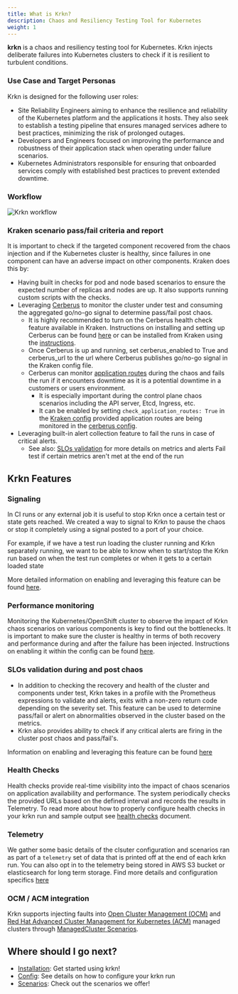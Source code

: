 ```yaml
---
title: What is Krkn?
description: Chaos and Resiliency Testing Tool for Kubernetes
weight: 1
---
```


**krkn** is a chaos and resiliency testing tool for Kubernetes. Krkn injects deliberate failures into Kubernetes clusters to check if it is resilient to turbulent conditions.


### Use Case and Target Personas
Krkn is designed for the following user roles:
- Site Reliability Engineers aiming to enhance the resilience and reliability of the Kubernetes platform and the applications it hosts. They also seek to establish a testing pipeline that ensures managed services adhere to best practices, minimizing the risk of prolonged outages.
- Developers and Engineers focused on improving the performance and robustness of their application stack when operating under failure scenarios.
- Kubernetes Administrators responsible for ensuring that onboarded services comply with established best practices to prevent extended downtime.


### Workflow
![Krkn workflow](images/kraken-workflow.png)

### Kraken scenario pass/fail criteria and report
It is important to check if the targeted component recovered from the chaos injection and if the Kubernetes cluster is healthy, since failures in one component can have an adverse impact on other components. Kraken does this by:
- Having built in checks for pod and node based scenarios to ensure the expected number of replicas and nodes are up. It also supports running custom scripts with the checks.
- Leveraging [Cerberus](../cerberus/_index.md) to monitor the cluster under test and consuming the aggregated go/no-go signal to determine pass/fail post chaos. 
    - It is highly recommended to turn on the Cerberus health check feature available in Kraken. Instructions on installing and setting up Cerberus can be found [here](../cerberus/_index.md) or can be installed from Kraken using the [instructions](../installation/_index.md). 
    - Once Cerberus is up and running, set cerberus_enabled to True and cerberus_url to the url where Cerberus publishes go/no-go signal in the Kraken config file. 
    - Cerberus can monitor [application routes](../cerberus/config.md) during the chaos and fails the run if it encounters downtime as it is a potential downtime in a customers or users environment. 
        - It is especially important during the control plane chaos scenarios including the API server, Etcd, Ingress, etc. 
        - It can be enabled by setting `check_application_routes: True` in the [Kraken config](https://github.com/krkn-chaos/krkn/blob/main/config/config.yaml) provided application routes are being monitored in the [cerberus config](https://github.com/krkn-chaos/krkn/blob/main/config/cerberus.yaml).
- Leveraging built-in alert collection feature to fail the runs in case of critical alerts.
    - See also: [SLOs validation](SLOs_validation.md) for more details on metrics and alerts 
Fail test if certain metrics aren't met at the end of the run

## Krkn Features

### Signaling
In CI runs or any external job it is useful to stop Krkn once a certain test or state gets reached. We created a way to signal to Krkn to pause the chaos or stop it completely using a signal posted to a port of your choice.

For example, if we have a test run loading the cluster running and Krkn separately running, we want to be able to know when to start/stop the Krkn run based on when the test run completes or when it gets to a certain loaded state

More detailed information on enabling and leveraging this feature can be found [here](signal.md).


### Performance monitoring
Monitoring the Kubernetes/OpenShift cluster to observe the impact of Krkn chaos scenarios on various components is key to find out the bottlenecks. It is important to make sure the cluster is healthy in terms of both recovery and performance during and after the failure has been injected. Instructions on enabling it within the config can be found [here](config.md#performance-monitoring).


### SLOs validation during and post chaos
- In addition to checking the recovery and health of the cluster and components under test, Krkn takes in a profile with the Prometheus expressions to validate and alerts, exits with a non-zero return code depending on the severity set. This feature can be used to determine pass/fail or alert on abnormalities observed in the cluster based on the metrics. 
- Krkn also provides ability to check if any critical alerts are firing in the cluster post chaos and pass/fail's. 

Information on enabling and leveraging this feature can be found [here](SLOs_validation.md)


### Health Checks 
Health checks provide real-time visibility into the impact of chaos scenarios on application availability and performance. The system periodically checks the provided URLs based on the defined interval and records the results in Telemetry. To read more about how to properly configure health checks in your krkn run and sample output see [health checks](health-checks.md) document. 


### Telemetry
We gather some basic details of the clsuter configuration and scenarios ran as part of a `telemetry` set of data that is printed off at the end of each krkn run. You can also opt in to the telemetry being stored in AWS S3 bucket or elasticsearch for long term storage. Find more details and configuration specifics [here](telemetry.md)


### OCM / ACM integration

Krkn supports injecting faults into [Open Cluster Management (OCM)](https://open-cluster-management.io/) and [Red Hat Advanced Cluster Management for Kubernetes (ACM)](https://www.krkn.com/en/technologies/management/advanced-cluster-management) managed clusters through [ManagedCluster Scenarios](..//managedcluster_scenarios.md).

## Where should I go next?

- [Installation](../installation/): Get started using krkn!
- [Config](config.md): See details on how to configure your krkn run
- [Scenarios](../scenarios/): Check out the scenarios we offer!
